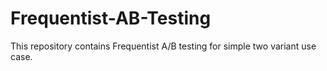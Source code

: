 # Frequentist-AB-Testing
This repository contains Frequentist A/B testing for simple two variant use case.
